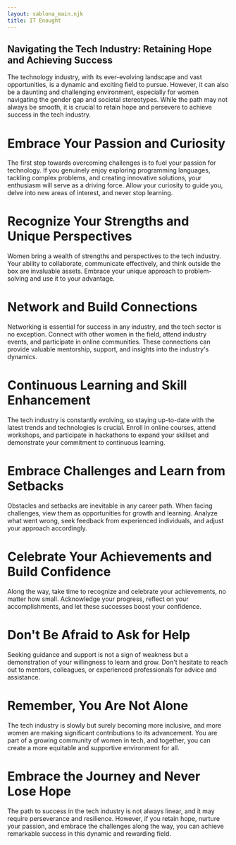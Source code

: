 ```yaml
---
layout: sablona_main.njk
title: IT Enought
---
```


## Navigating the Tech Industry: Retaining Hope and Achieving Success

The technology industry, with its ever-evolving landscape and vast opportunities, is a dynamic and exciting field to pursue. However, it can also be a daunting and challenging environment, especially for women navigating the gender gap and societal stereotypes. While the path may not always be smooth, it is crucial to retain hope and persevere to achieve success in the tech industry.

# Embrace Your Passion and Curiosity

The first step towards overcoming challenges is to fuel your passion for technology. If you genuinely enjoy exploring programming languages, tackling complex problems, and creating innovative solutions, your enthusiasm will serve as a driving force. Allow your curiosity to guide you, delve into new areas of interest, and never stop learning.

# Recognize Your Strengths and Unique Perspectives

Women bring a wealth of strengths and perspectives to the tech industry. Your ability to collaborate, communicate effectively, and think outside the box are invaluable assets. Embrace your unique approach to problem-solving and use it to your advantage.

# Network and Build Connections

Networking is essential for success in any industry, and the tech sector is no exception. Connect with other women in the field, attend industry events, and participate in online communities. These connections can provide valuable mentorship, support, and insights into the industry's dynamics.

# Continuous Learning and Skill Enhancement

The tech industry is constantly evolving, so staying up-to-date with the latest trends and technologies is crucial. Enroll in online courses, attend workshops, and participate in hackathons to expand your skillset and demonstrate your commitment to continuous learning.

# Embrace Challenges and Learn from Setbacks

Obstacles and setbacks are inevitable in any career path. When facing challenges, view them as opportunities for growth and learning. Analyze what went wrong, seek feedback from experienced individuals, and adjust your approach accordingly.

# Celebrate Your Achievements and Build Confidence

Along the way, take time to recognize and celebrate your achievements, no matter how small. Acknowledge your progress, reflect on your accomplishments, and let these successes boost your confidence.

# Don't Be Afraid to Ask for Help

Seeking guidance and support is not a sign of weakness but a demonstration of your willingness to learn and grow. Don't hesitate to reach out to mentors, colleagues, or experienced professionals for advice and assistance.

# Remember, You Are Not Alone

The tech industry is slowly but surely becoming more inclusive, and more women are making significant contributions to its advancement. You are part of a growing community of women in tech, and together, you can create a more equitable and supportive environment for all.

# Embrace the Journey and Never Lose Hope

The path to success in the tech industry is not always linear, and it may require perseverance and resilience. However, if you retain hope, nurture your passion, and embrace the challenges along the way, you can achieve remarkable success in this dynamic and rewarding field.